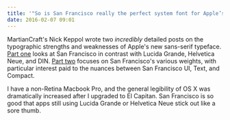 ```yaml
---
title: '"So is San Francisco really the perfect system font for Apple’s products? It’s complicated."'
date: 2016-02-07 09:01
---
```

MartianCraft's Nick Keppol wrote two _incredibly_ detailed posts on the typographic strengths and weaknesses of Apple's new sans-serif typeface. [Part one][mc] looks at San Francisco in contrast with Lucida Grande, Helvetica Neue, and DIN. [Part two][mc2] focuses on San Francisco's various weights, with particular interest paid to the nuances between San Francisco UI, Text, and Compact.

I have a non-Retina Macbook Pro, and the general legibility of OS X was dramatically increased after I upgraded to El Capitan. San Francisco is so good that apps still using Lucida Grande or Helvetica Neue stick out like a sore thumb. 

[mc2]:http://martiancraft.com/blog/2015/10/san-francisco-part-2/
[mc]:http://martiancraft.com/blog/2015/10/why-san-francisco/